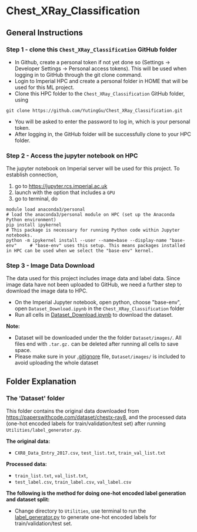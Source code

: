 # Chest_XRay_Classification

## General Instructions
### Step 1 - clone this `Chest_XRay_Classification` GitHub folder
- In Github, create a personal token if not yet done so (Settings -> Developer Settings -> Personal access tokens). This will be used when logging in to GitHub through the git clone command.
- Login to Imperial HPC and create a personal folder in HOME that will be used for this ML project.
- Clone this HPC folder to the `Chest_XRay_Classification` GitHub folder, using
```
git clone https://github.com/YutingGu/Chest_XRay_Classification.git
```
- You will be asked to enter the password to log in, which is your personal token.
- After logging in, the GitHub folder will be successfully clone to your HPC folder.


### Step 2 - Access the jupyter notebook on HPC
The jupyter notebook on Imperial server will be used for this project. To establish connection, 
1. go to https://jupyter.rcs.imperial.ac.uk
2. launch with the option that includes a `GPU`
3. go to terminal, do
```
module load anaconda3/personal                                               # load the anaconda3/personal module on HPC (set up the Anaconda Python environment)
pip install ipykernel                                                        # This package is necessary for running Python code within Jupyter notebooks.
python -m ipykernel install --user --name=base --display-name "base-env"     # "base-env" uses this setup. This means packages installed in HPC can be used when we select the "base-env" kernel.
```

### Step 3 - Image Data Download
The data used for this project includes image data and label data. Since image data have not been uploaded to GitHub, we need a further step to download the image data to HPC.
- On the Imperial Jupyter notebook, open python, choose "base-env", open `Dataset_Download.ipynb` in the `Chest_XRay_Classification` folder
- Run all cells in [Dataset_Download.ipynb](Dataset_Download.ipynb) to download the dataset.

**Note:**
* Dataset will be downloaded under the the folder `Dataset/images/`. All files end with `.tar.gz.` can be deleted after running all cells to save space.
* Please make sure in your [.gitignore](.gitignore) file, `Dataset/images/` is included to avoid uploading the whole dataset

## Folder Explanation
### The 'Dataset' folder
This folder contains the original data downloaded from https://paperswithcode.com/dataset/chestx-ray8, and the processed data (one-hot encoded labels for train/validation/test set) after running `Utilities/label_generator.py`.

**The original data:**
- `CXR8_Data_Entry_2017.csv`, `test_list.txt`, `train_val_list.txt`

**Processed data:**
- `train_list.txt`, `val_list.txt`,
- `test_label.csv`, `train_label.csv`, `val_label.csv`

**The following is the method for doing one-hot encoded label generation and dataset split:**
* Change directory to `Utilities`, use terminal to run the [label_generator.py](Utilities/label_generator.py) to generate one-hot encoded labels for train/validation/test set.



